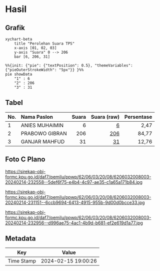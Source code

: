 # Hasil

## Grafik

```mermaid
xychart-beta
    title "Perolehan Suara TPS"
    x-axis [01, 02, 03]
    y-axis "Suara" 0 --> 206
    bar [6, 206, 31]
```

```mermaid
%%{init: {"pie": {"textPosition": 0.5}, "themeVariables": {"pieOuterStrokeWidth": "5px"}} }%%
pie showData
    "1" : 6
    "2" : 206
    "3" : 31
```

## Tabel

| No. | Nama Paslon    | Suara | Suara (raw) | Persentase |
|:--- |:-------------- | -----:| -----------:| ----------:|
| 1   | ANIES MUHAIMIN | 6     | [6][p-1]    | 2,47       |
| 2   | PRABOWO GIBRAN | 206   | [206][p-2]  | 84,77      |
| 3   | GANJAR MAHFUD  | 31    | [31][p-3]   | 12,76      |


[p-1]: https://github.com/gigit-pemilu/pemilu-2024-62-kalimantan-tengah/blob/main/pilpres/hitung-suara/sub/62-kalimantan-tengah/sub/06-katingan/sub/03-tewang-sangalang-garing/sub/2008-tewang-rangkang/sub/003-tps/sub/paslon-1.txt
[p-2]: https://github.com/gigit-pemilu/pemilu-2024-62-kalimantan-tengah/blob/main/pilpres/hitung-suara/sub/62-kalimantan-tengah/sub/06-katingan/sub/03-tewang-sangalang-garing/sub/2008-tewang-rangkang/sub/003-tps/sub/paslon-2.txt
[p-3]: https://github.com/gigit-pemilu/pemilu-2024-62-kalimantan-tengah/blob/main/pilpres/hitung-suara/sub/62-kalimantan-tengah/sub/06-katingan/sub/03-tewang-sangalang-garing/sub/2008-tewang-rangkang/sub/003-tps/sub/paslon-3.txt

## Foto C Plano

https://sirekap-obj-formc.kpu.go.id/daf7/pemilu/ppwp/62/06/03/20/08/6206032008003-20240214-232558--5def6f75-e4b4-4c97-ae35-c1a65a171b84.jpg

https://sirekap-obj-formc.kpu.go.id/daf7/pemilu/ppwp/62/06/03/20/08/6206032008003-20240214-231151--6ccb9694-6413-4915-955b-9d00d0bcce33.jpg

https://sirekap-obj-formc.kpu.go.id/daf7/pemilu/ppwp/62/06/03/20/08/6206032008003-20240214-232956--d996ae75-4ac1-4b9d-b681-ef2e619d1a77.jpg


## Metadata

| Key        | Value               |
| ---------- | ------------------- |
| Time Stamp | 2024-02-15 19:00:26 |



